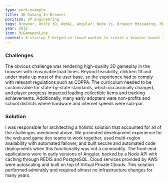 ```yaml
---
type: work-example
title: 3D Gaming In-Browser
position: VP Engineering
tags: Browser, Unity 3D, WebGL, Angular, Node.js, Browser Messaging, REDIS, PostgreSQL, ElastiCache, MongoDB, COPPA, Event Streaming, Auto Scaling, Load Balancing, Multi-Region Failover, Secure Code Deployment
year: 2012
icon: RiGamepadLine
context: A startup I helped co-found wanted to create a browser-based 3D platformer that would teach K-12 technology education curriculum with game mechanics and track student progress in a custom learning management system for parents, teachers, and non-profits.
---
```


### Challenges

The obvious challenge was rendering high-quality 3D gameplay in the browser with reasonable load times. Beyond feasibility, children 13 and under made up most of the user base, so the experience had to comply with relevant regulations such as COPPA. The curriculum needed to be customizable for state-by-state standards, which occasionally changed, and player progress impacted loading collectible items and tracking achievements. Additionally, many early adopters were non-profits and school districts where hardware and internet speeds were sub-par.

### Solution

I was responsible for architecting a holistic solution that accounted for all of the challenges mentioned above. We promoted development experience for the web and game dev teams to work together, used multi-region availability with automated failover, and built secure and automated code deployments when this functionality was not a commodity. The front-end applications were in early versions of Angular, backed by a Node API with caching through REDIS and PostgreSQL. Cloud services provided by AWS were autoscaling and built on top of Virtual Private Clouds. This solution performed admirably and required almost no infrastructure changes for many years.

